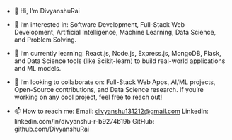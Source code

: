 - 👋 Hi, I’m DivyanshuRai
  
- 👀 I’m interested in: 
  Software Development, Full-Stack Web Development, Artificial Intelligence, Machine Learning, Data Science, and Problem Solving.
  
- 🌱 I’m currently learning:
  React.js, Node.js, Express.js, MongoDB, Flask, and Data Science tools (like Scikit-learn) to build real-world applications and ML models.
  
- 💞️ I’m looking to collaborate on:
  Full-Stack Web Apps, AI/ML projects, Open-Source contributions, and Data Science research. If you’re working on any cool project, feel free to reach out!
  
- 📫 How to reach me:
  Email: divyanshu131212@gmail.com
  LinkedIn: linkedin.com/in/divyanshu-r-b9274b19b
  GitHub: github.com/DivyanshuRai

<!---
DivyanshuRai1510/DivyanshuRai1510 is a ✨ special ✨ repository because its `README.md` (this file) appears on your GitHub profile.
You can click the Preview link to take a look at your changes.
--->
